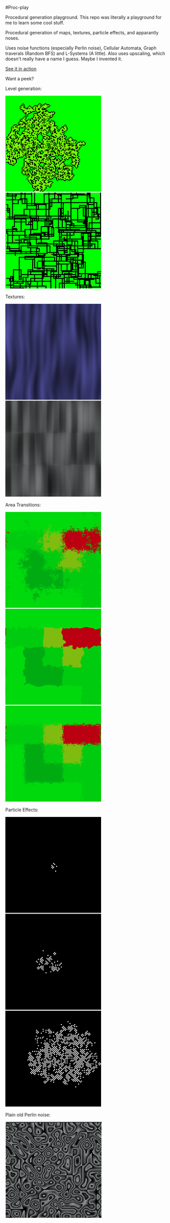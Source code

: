 #Proc-play

Procedural generation playground. This repo was literally a playground for me to learn some cool stuff.

Procedural generation of maps, textures, particle effects, and apparantly noses.

Uses noise functions (especially Perlin noise), Cellular Automata, Graph traverals (Random BFS) and L-Systems (A little).
Also uses upscaling, which doesn't really have a name I guess. Maybe I invented it.

[See it in action](luca-spopo.github.io/proc-play)

Want a peek?

Level generation:

![samples/cave.png](samples/cave.png)
![samples/catacombs2.png](samples/catacombs2.png)

Textures:

![samples/cloth.png](samples/cloth.png)
![samples/steel.png](samples/steel.png)

Area Transitions:

![samples/upscale.png](samples/upscale.png)
![samples/curvy.png](samples/curvy.png)
![samples/matte.png](samples/matte.png)

Particle Effects:

![samples/smoke1.png](samples/smoke1.png)
![samples/smoke2.png](samples/smoke2.png)
![samples/smoke3.png](samples/smoke3.png)

Plain old Perlin noise:

![samples/perlin_linear.png](samples/perlin_linear.jpg)